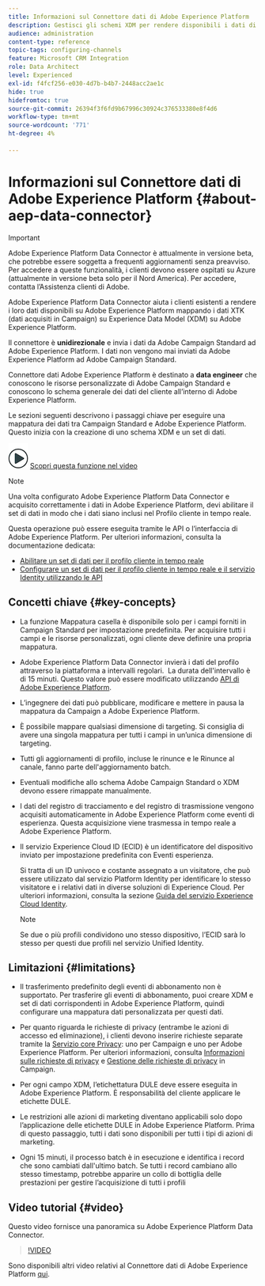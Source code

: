 ```yaml
---
title: Informazioni sul Connettore dati di Adobe Experience Platform
description: Gestisci gli schemi XDM per rendere disponibili i dati di Campaign Standard in Adobe Experience Platform.
audience: administration
content-type: reference
topic-tags: configuring-channels
feature: Microsoft CRM Integration
role: Data Architect
level: Experienced
exl-id: f4fcf256-e030-4d7b-b4b7-2448acc2ae1c
hide: true
hidefromtoc: true
source-git-commit: 26394f3f6fd9b67996c30924c376533380e8f4d6
workflow-type: tm+mt
source-wordcount: '771'
ht-degree: 4%

---
```


# Informazioni sul Connettore dati di Adobe Experience Platform {#about-aep-data-connector}

>[!IMPORTANT]
>
>Adobe Experience Platform Data Connector è attualmente in versione beta, che potrebbe essere soggetta a frequenti aggiornamenti senza preavviso. Per accedere a queste funzionalità, i clienti devono essere ospitati su Azure (attualmente in versione beta solo per il Nord America). Per accedere, contatta l’Assistenza clienti di Adobe.

Adobe Experience Platform Data Connector aiuta i clienti esistenti a rendere i loro dati disponibili su Adobe Experience Platform mappando i dati XTK (dati acquisiti in Campaign) su Experience Data Model (XDM) su Adobe Experience Platform.

Il connettore è **unidirezionale** e invia i dati da Adobe Campaign Standard ad Adobe Experience Platform. I dati non vengono mai inviati da Adobe Experience Platform ad Adobe Campaign Standard.

Connettore dati Adobe Experience Platform è destinato a **data engineer** che conoscono le risorse personalizzate di Adobe Campaign Standard e conoscono lo schema generale dei dati del cliente all’interno di Adobe Experience Platform.

Le sezioni seguenti descrivono i passaggi chiave per eseguire una mappatura dei dati tra Campaign Standard e Adobe Experience Platform. Questo inizia con la creazione di uno schema XDM e un set di dati.

![](assets/do-not-localize/how-to-video.png) [Scopri questa funzione nel video](#video)

>[!NOTE]
>Una volta configurato Adobe Experience Platform Data Connector e acquisito correttamente i dati in Adobe Experience Platform, devi abilitare il set di dati in modo che i dati siano inclusi nel Profilo cliente in tempo reale.
>
>Questa operazione può essere eseguita tramite le API o l’interfaccia di Adobe Experience Platform. Per ulteriori informazioni, consulta la documentazione dedicata:
>
>* [Abilitare un set di dati per il profilo cliente in tempo reale](https://experienceleague.adobe.com/docs/experience-platform/rtcdp/datasets/dataset.html)
>* [Configurare un set di dati per il profilo cliente in tempo reale e il servizio Identity utilizzando le API](https://experienceleague.adobe.com/docs/experience-platform/catalog/api/getting-started.html)


## Concetti chiave {#key-concepts}

* La funzione Mappatura casella è disponibile solo per i campi forniti in Campaign Standard per impostazione predefinita. Per acquisire tutti i campi e le risorse personalizzati, ogni cliente deve definire una propria mappatura.

* Adobe Experience Platform Data Connector invierà i dati del profilo attraverso la piattaforma a intervalli regolari. &#x200B; La durata dell&#39;intervallo è di 15 minuti. Questo valore può essere modificato utilizzando [API di Adobe Experience Platform](https://experienceleague.adobe.com/docs/experience-platform/ingestion/home.html).

* L’ingegnere dei dati può pubblicare, modificare e mettere in pausa la mappatura da Campaign a Adobe Experience Platform.

* È possibile mappare qualsiasi dimensione di targeting. Si consiglia di avere una singola mappatura per tutti i campi in un’unica dimensione di targeting.

* Tutti gli aggiornamenti di profilo, incluse le rinunce e le Rinunce al canale, fanno parte dell&#39;aggiornamento batch.

* Eventuali modifiche allo schema Adobe Campaign Standard o XDM devono essere rimappate manualmente. &#x200B;

* I dati del registro di tracciamento e del registro di trasmissione vengono acquisiti automaticamente in Adobe Experience Platform come eventi di esperienza. Questa acquisizione viene trasmessa in tempo reale a Adobe Experience Platform.

* Il servizio Experience Cloud ID (ECID) è un identificatore del dispositivo inviato per impostazione predefinita con Eventi esperienza.

   Si tratta di un ID univoco e costante assegnato a un visitatore, che può essere utilizzato dal servizio Platform Identity per identificare lo stesso visitatore e i relativi dati in diverse soluzioni di Experience Cloud. Per ulteriori informazioni, consulta la sezione [Guida del servizio Experience Cloud Identity](https://experienceleague.adobe.com/docs/id-service/using/home.html).

   >[!NOTE]
   >
   >Se due o più profili condividono uno stesso dispositivo, l’ECID sarà lo stesso per questi due profili nel servizio Unified Identity.

## Limitazioni {#limitations}

* Il trasferimento predefinito degli eventi di abbonamento non è supportato. Per trasferire gli eventi di abbonamento, puoi creare XDM e set di dati corrispondenti in Adobe Experience Platform, quindi configurare una mappatura dati personalizzata per questi dati.

* Per quanto riguarda le richieste di privacy (entrambe le azioni di accesso ed eliminazione), i clienti devono inserire richieste separate tramite la [Servizio core Privacy](https://experienceleague.adobe.com/docs/experience-platform/privacy/home.html#how-to-use-privacy-service-to-manage-privacy-job-requests): uno per Campaign e uno per Adobe Experience Platform. Per ulteriori informazioni, consulta [Informazioni sulle richieste di privacy](https://experienceleague.adobe.com/docs/campaign-standard/using/getting-started/privacy/privacy-requests.html?lang=it#getting-started) e [Gestione delle richieste di privacy](https://helpx.adobe.com/it/campaign/kb/acs-privacy.html#ManagingPrivacyRequests) in Campaign.

* Per ogni campo XDM, l’etichettatura DULE deve essere eseguita in Adobe Experience Platform. È responsabilità del cliente applicare le etichette DULE.

* Le restrizioni alle azioni di marketing diventano applicabili solo dopo l’applicazione delle etichette DULE in Adobe Experience Platform. Prima di questo passaggio, tutti i dati sono disponibili per tutti i tipi di azioni di marketing.

* Ogni 15 minuti, il processo batch è in esecuzione e identifica i record che sono cambiati dall&#39;ultimo batch. Se tutti i record cambiano allo stesso timestamp, potrebbe apparire un collo di bottiglia delle prestazioni per gestire l’acquisizione di tutti i profili

## Video tutorial {#video}

Questo video fornisce una panoramica su Adobe Experience Platform Data Connector.

>[!VIDEO](https://video.tv.adobe.com/v/27304?quality=12&captions=eng)

Sono disponibili altri video relativi al Connettore dati di Adobe Experience Platform [qui](https://experienceleague.adobe.com/docs/campaign-learn/campaign-standard-tutorials/administrating/adobe-experience-platform-data-connector/understanding-the-adobe-experience-platform-data-connector.html).
